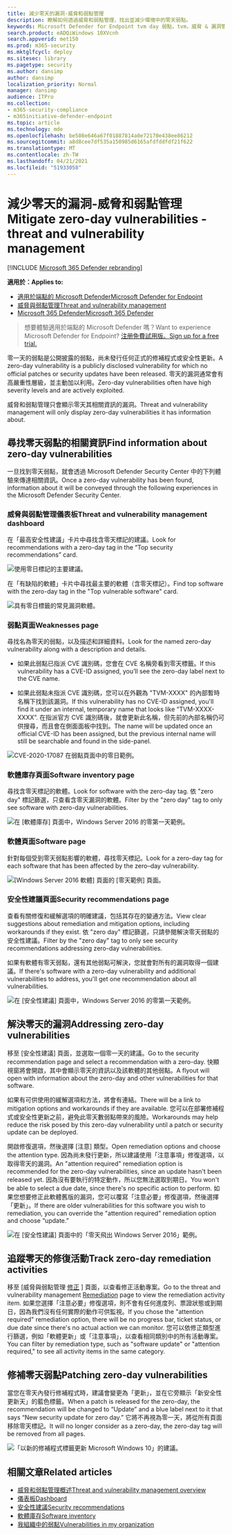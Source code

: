 ```yaml
---
title: 減少零天的漏洞-威脅和弱點管理
description: 瞭解如何透過威脅和弱點管理，找出並減少環境中的零天弱點。
keywords: Microsoft Defender for Endpoint tvm day 弱點，tvm，威脅 & 漏洞管理，零天，0天，緩解0天的漏洞，易攻擊的 CVE
search.product: eADQiWindows 10XVcnh
search.appverid: met150
ms.prod: m365-security
ms.mktglfcycl: deploy
ms.sitesec: library
ms.pagetype: security
ms.author: dansimp
author: dansimp
localization_priority: Normal
manager: dansimp
audience: ITPro
ms.collection:
- m365-security-compliance
- m365initiative-defender-endpoint
ms.topic: article
ms.technology: mde
ms.openlocfilehash: be508e646a67f01887814a0e72170e438ee86212
ms.sourcegitcommit: a8d8cee7df535a150985d6165afdfddfdf21f622
ms.translationtype: MT
ms.contentlocale: zh-TW
ms.lasthandoff: 04/21/2021
ms.locfileid: "51933058"
---
```

# <a name="mitigate-zero-day-vulnerabilities---threat-and-vulnerability-management"></a><span data-ttu-id="8a00e-104">減少零天的漏洞-威脅和弱點管理</span><span class="sxs-lookup"><span data-stu-id="8a00e-104">Mitigate zero-day vulnerabilities - threat and vulnerability management</span></span>

[!INCLUDE [Microsoft 365 Defender rebranding](../../includes/microsoft-defender.md)]

<span data-ttu-id="8a00e-105">**適用於：**</span><span class="sxs-lookup"><span data-stu-id="8a00e-105">**Applies to:**</span></span>

- [<span data-ttu-id="8a00e-106">適用於端點的 Microsoft Defender</span><span class="sxs-lookup"><span data-stu-id="8a00e-106">Microsoft Defender for Endpoint</span></span>](https://go.microsoft.com/fwlink/?linkid=2154037)
- [<span data-ttu-id="8a00e-107">威脅與弱點管理</span><span class="sxs-lookup"><span data-stu-id="8a00e-107">Threat and vulnerability management</span></span>](next-gen-threat-and-vuln-mgt.md)
- [<span data-ttu-id="8a00e-108">Microsoft 365 Defender</span><span class="sxs-lookup"><span data-stu-id="8a00e-108">Microsoft 365 Defender</span></span>](https://go.microsoft.com/fwlink/?linkid=2118804)

><span data-ttu-id="8a00e-109">想要體驗適用於端點的 Microsoft Defender 嗎？</span><span class="sxs-lookup"><span data-stu-id="8a00e-109">Want to experience Microsoft Defender for Endpoint?</span></span> [<span data-ttu-id="8a00e-110">注册免費試用版。</span><span class="sxs-lookup"><span data-stu-id="8a00e-110">Sign up for a free trial.</span></span>](https://www.microsoft.com/microsoft-365/windows/microsoft-defender-atp?ocid=docs-wdatp-portaloverview-abovefoldlink)

<span data-ttu-id="8a00e-111">零一天的弱點是公開披露的弱點，尚未發行任何正式的修補程式或安全性更新。</span><span class="sxs-lookup"><span data-stu-id="8a00e-111">A zero-day vulnerability is a publicly disclosed vulnerability for which no official patches or security updates have been released.</span></span> <span data-ttu-id="8a00e-112">零天的漏洞通常會有高嚴重性層級，並主動加以利用。</span><span class="sxs-lookup"><span data-stu-id="8a00e-112">Zero-day vulnerabilities often have high severity levels and are actively exploited.</span></span>

<span data-ttu-id="8a00e-113">威脅和弱點管理只會顯示零天其相關資訊的漏洞。</span><span class="sxs-lookup"><span data-stu-id="8a00e-113">Threat and vulnerability management will only display zero-day vulnerabilities it has information about.</span></span>

## <a name="find-information-about-zero-day-vulnerabilities"></a><span data-ttu-id="8a00e-114">尋找零天弱點的相關資訊</span><span class="sxs-lookup"><span data-stu-id="8a00e-114">Find information about zero-day vulnerabilities</span></span>

<span data-ttu-id="8a00e-115">一旦找到零天弱點，就會透過 Microsoft Defender Security Center 中的下列體驗來傳達相關資訊。</span><span class="sxs-lookup"><span data-stu-id="8a00e-115">Once a zero-day vulnerability has been found, information about it will be conveyed through the following experiences in the Microsoft Defender Security Center.</span></span>

### <a name="threat-and-vulnerability-management-dashboard"></a><span data-ttu-id="8a00e-116">威脅與弱點管理儀表板</span><span class="sxs-lookup"><span data-stu-id="8a00e-116">Threat and vulnerability management dashboard</span></span>

<span data-ttu-id="8a00e-117">在「最高安全性建議」卡片中尋找含零天標記的建議。</span><span class="sxs-lookup"><span data-stu-id="8a00e-117">Look for recommendations with a zero-day tag in the “Top security recommendations” card.</span></span>

![使用零日標記的主要建議。](images/tvm-zero-day-top-security-recommendations.png)

<span data-ttu-id="8a00e-119">在「有缺陷的軟體」卡片中尋找最主要的軟體（含零天標記）。</span><span class="sxs-lookup"><span data-stu-id="8a00e-119">Find top software with the zero-day tag in the "Top vulnerable software" card.</span></span>

![具有零日標籤的常見漏洞軟體。](images/tvm-zero-day-top-software.png)

### <a name="weaknesses-page"></a><span data-ttu-id="8a00e-121">弱點頁面</span><span class="sxs-lookup"><span data-stu-id="8a00e-121">Weaknesses page</span></span>

<span data-ttu-id="8a00e-122">尋找名為零天的弱點，以及描述和詳細資料。</span><span class="sxs-lookup"><span data-stu-id="8a00e-122">Look for the named zero-day vulnerability along with a description and details.</span></span>

- <span data-ttu-id="8a00e-123">如果此弱點已指派 CVE 識別碼，您會在 CVE 名稱旁看到零天標籤。</span><span class="sxs-lookup"><span data-stu-id="8a00e-123">If this vulnerability has a CVE-ID assigned, you’ll see the zero-day label next to the CVE name.</span></span>

- <span data-ttu-id="8a00e-124">如果此弱點未指派 CVE 識別碼，您可以在外觀為 "TVM-XXXX" 的內部暫時名稱下找到該漏洞。</span><span class="sxs-lookup"><span data-stu-id="8a00e-124">If this vulnerability has no CVE-ID assigned, you'll find it under an internal, temporary name that looks like “TVM-XXXX-XXXX”.</span></span> <span data-ttu-id="8a00e-125">在指派官方 CVE 識別碼後，就會更新此名稱，但先前的內部名稱仍可供搜尋，而且會在側面面板中找到。</span><span class="sxs-lookup"><span data-stu-id="8a00e-125">The name will be updated once an official CVE-ID has been assigned, but the previous internal name will still be searchable and found in the side-panel.</span></span>

![CVE-2020-17087 在弱點頁面中的零日範例。](images/tvm-zero-day-weakness-name.png)

### <a name="software-inventory-page"></a><span data-ttu-id="8a00e-127">軟體庫存頁面</span><span class="sxs-lookup"><span data-stu-id="8a00e-127">Software inventory page</span></span>

<span data-ttu-id="8a00e-128">尋找含零天標記的軟體。</span><span class="sxs-lookup"><span data-stu-id="8a00e-128">Look for software with the zero-day tag.</span></span> <span data-ttu-id="8a00e-129">依 "zero day" 標記篩選，只查看含零天漏洞的軟體。</span><span class="sxs-lookup"><span data-stu-id="8a00e-129">Filter by the "zero day" tag to only see software with zero-day vulnerabilities.</span></span>

![在 [軟體庫存] 頁面中，Windows Server 2016 的零第一天範例。](images/tvm-zero-day-software-inventory.png)

### <a name="software-page"></a><span data-ttu-id="8a00e-131">軟體頁面</span><span class="sxs-lookup"><span data-stu-id="8a00e-131">Software page</span></span>

<span data-ttu-id="8a00e-132">針對每個受到零天弱點影響的軟體，尋找零天標記。</span><span class="sxs-lookup"><span data-stu-id="8a00e-132">Look for a zero-day tag for each software that has been affected by the zero–day vulnerability.</span></span>

![[Windows Server 2016 軟體] 頁面的 [零天範例] 頁面。](images/tvm-zero-day-software-page.png)

### <a name="security-recommendations-page"></a><span data-ttu-id="8a00e-134">安全性建議頁面</span><span class="sxs-lookup"><span data-stu-id="8a00e-134">Security recommendations page</span></span>

<span data-ttu-id="8a00e-135">查看有關修復和緩解選項的明確建議，包括其存在的變通方法。</span><span class="sxs-lookup"><span data-stu-id="8a00e-135">View clear suggestions about remediation and mitigation options, including workarounds if they exist.</span></span> <span data-ttu-id="8a00e-136">依 "zero day" 標記篩選，只請參閱解決零天弱點的安全性建議。</span><span class="sxs-lookup"><span data-stu-id="8a00e-136">Filter by the "zero day" tag to only see security recommendations addressing zero-day vulnerabilities.</span></span>

<span data-ttu-id="8a00e-137">如果有軟體有零天弱點，還有其他弱點可解決，您就會對所有的漏洞取得一個建議。</span><span class="sxs-lookup"><span data-stu-id="8a00e-137">If there's software with a zero-day vulnerability and additional vulnerabilities to address, you'll get one recommendation about all vulnerabilities.</span></span>

![在 [安全性建議] 頁面中，Windows Server 2016 的零第一天範例。](images/tvm-zero-day-security-recommendation.png)

## <a name="addressing-zero-day-vulnerabilities"></a><span data-ttu-id="8a00e-139">解決零天的漏洞</span><span class="sxs-lookup"><span data-stu-id="8a00e-139">Addressing zero-day vulnerabilities</span></span>

<span data-ttu-id="8a00e-140">移至 [安全性建議] 頁面，並選取一個零一天的建議。</span><span class="sxs-lookup"><span data-stu-id="8a00e-140">Go to the security recommendation page and select a recommendation with a zero-day.</span></span> <span data-ttu-id="8a00e-141">快顯視窗將會開啟，其中會顯示零天的資訊以及該軟體的其他弱點。</span><span class="sxs-lookup"><span data-stu-id="8a00e-141">A flyout will open with information about the zero-day and other vulnerabilities for that software.</span></span>

<span data-ttu-id="8a00e-142">如果有可供使用的緩解選項和方法，將會有連結。</span><span class="sxs-lookup"><span data-stu-id="8a00e-142">There will be a link to mitigation options and workarounds if they are available.</span></span> <span data-ttu-id="8a00e-143">您可以在部署修補程式或安全性更新之前，避免此零天數弱點帶來的風險。</span><span class="sxs-lookup"><span data-stu-id="8a00e-143">Workarounds may help reduce the risk posed by this zero-day vulnerability until a patch or security update can be deployed.</span></span>

<span data-ttu-id="8a00e-144">開啟修復選項，然後選擇 [注意] 類型。</span><span class="sxs-lookup"><span data-stu-id="8a00e-144">Open remediation options and choose the attention type.</span></span> <span data-ttu-id="8a00e-145">因為尚未發行更新，所以建議使用「注意事項」修復選項，以取得零天的漏洞。</span><span class="sxs-lookup"><span data-stu-id="8a00e-145">An "attention required" remediation option is recommended for the zero-day vulnerabilities, since an update hasn't been released yet.</span></span> <span data-ttu-id="8a00e-146">因為沒有要執行的特定動作，所以您無法選取到期日。</span><span class="sxs-lookup"><span data-stu-id="8a00e-146">You won't be able to select a due date, since there's no specific action to perform.</span></span> <span data-ttu-id="8a00e-147">如果您想要修正此軟體舊版的漏洞，您可以覆寫「注意必要」修復選項，然後選擇「更新」。</span><span class="sxs-lookup"><span data-stu-id="8a00e-147">If there are older vulnerabilities for this software you wish to remediation, you can override the "attention required" remediation option and choose “update.”</span></span>

![在 [安全性建議] 頁面中的「零天飛出 Windows Server 2016」範例。](images/tvm-zero-day-recommendation-flyout400.png)

## <a name="track-zero-day-remediation-activities"></a><span data-ttu-id="8a00e-149">追蹤零天的修復活動</span><span class="sxs-lookup"><span data-stu-id="8a00e-149">Track zero-day remediation activities</span></span>

<span data-ttu-id="8a00e-150">移至 [威脅與弱點管理 [修正](tvm-remediation.md) ] 頁面，以查看修正活動專案。</span><span class="sxs-lookup"><span data-stu-id="8a00e-150">Go to the threat and vulnerability management [Remediation](tvm-remediation.md) page to view the remediation activity item.</span></span> <span data-ttu-id="8a00e-151">如果您選擇「注意必要」修復選項，則不會有任何進度列、票證狀態或到期日，因為我們沒有任何實際的動作可供監視。</span><span class="sxs-lookup"><span data-stu-id="8a00e-151">If you chose the "attention required" remediation option, there will be no progress bar, ticket status, or due date since there's no actual action we can monitor.</span></span> <span data-ttu-id="8a00e-152">您可以依修正類型進行篩選，例如「軟體更新」或「注意事項」，以查看相同類別中的所有活動專案。</span><span class="sxs-lookup"><span data-stu-id="8a00e-152">You can filter by remediation type, such as "software update" or "attention required," to see all activity items in the same category.</span></span>

## <a name="patching-zero-day-vulnerabilities"></a><span data-ttu-id="8a00e-153">修補零天弱點</span><span class="sxs-lookup"><span data-stu-id="8a00e-153">Patching zero-day vulnerabilities</span></span>

<span data-ttu-id="8a00e-154">當您在零天內發行修補程式時，建議會變更為「更新」，並在它旁顯示「新安全性更新天」的藍色標籤。</span><span class="sxs-lookup"><span data-stu-id="8a00e-154">When a patch is released for the zero-day, the recommendation will be changed to “Update” and a blue label next to it that says “New security update for zero day.”</span></span> <span data-ttu-id="8a00e-155">它將不再視為零一天，將從所有頁面移除零天標記。</span><span class="sxs-lookup"><span data-stu-id="8a00e-155">It will no longer consider as a zero-day, the zero-day tag will be removed from all pages.</span></span>

![「以新的修補程式標籤更新 Microsoft Windows 10」的建議。](images/tvm-zero-day-patch.jpg)

## <a name="related-articles"></a><span data-ttu-id="8a00e-157">相關文章</span><span class="sxs-lookup"><span data-stu-id="8a00e-157">Related articles</span></span>

- [<span data-ttu-id="8a00e-158">威脅和弱點管理概述</span><span class="sxs-lookup"><span data-stu-id="8a00e-158">Threat and vulnerability management overview</span></span>](next-gen-threat-and-vuln-mgt.md)
- [<span data-ttu-id="8a00e-159">儀表板</span><span class="sxs-lookup"><span data-stu-id="8a00e-159">Dashboard</span></span>](tvm-dashboard-insights.md)
- [<span data-ttu-id="8a00e-160">安全性建議</span><span class="sxs-lookup"><span data-stu-id="8a00e-160">Security recommendations</span></span>](tvm-security-recommendation.md)
- [<span data-ttu-id="8a00e-161">軟體庫存</span><span class="sxs-lookup"><span data-stu-id="8a00e-161">Software inventory</span></span>](tvm-software-inventory.md)
- [<span data-ttu-id="8a00e-162">我組織中的弱點</span><span class="sxs-lookup"><span data-stu-id="8a00e-162">Vulnerabilities in my organization</span></span>](tvm-weaknesses.md)
